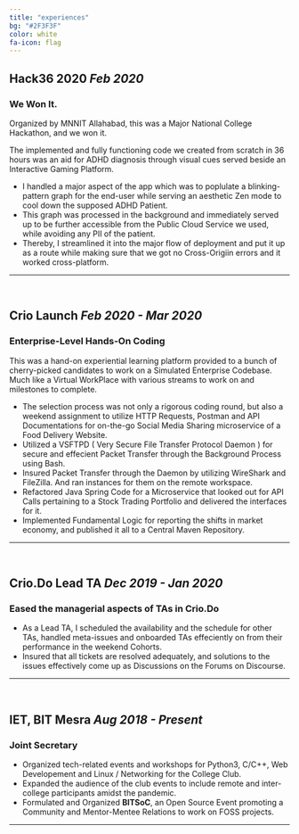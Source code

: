 ```yaml
---
title: "experiences"
bg: "#2F3F3F"
color: white
fa-icon: flag
---
```


<div class="expHead" markdown="1">

## **Hack36 2020** *Feb 2020*

### We Won It. 

Organized by MNNIT Allahabad, this was a Major National College Hackathon, and we won it. 

The implemented and fully functioning code we created from scratch in 36 hours was an aid for ADHD diagnosis through visual cues served beside an Interactive Gaming Platform.

* I handled a major aspect of the app which was to poplulate a blinking-pattern graph for the end-user while serving an aesthetic Zen mode to cool down the supposed ADHD Patient. 
* This graph was processed in the background and immediately served up to be further accessible from the Public Cloud Service we used, while avoiding any PII of the patient.
* Thereby, I streamlined it into the major flow of deployment and put it up as a route while making sure that we got no Cross-Origiin errors and it worked cross-platform.

<hr/> <br/>
</div>
<div class="expHead" markdown="1">

## **Crio Launch** *Feb 2020 - Mar 2020*

### Enterprise-Level Hands-On Coding

This was a hand-on experiential learning platform provided to a bunch of cherry-picked candidates to work on a Simulated Enterprise Codebase. Much like a Virtual WorkPlace with various streams to work on and milestones to complete.

* The selection process was not only a rigorous coding round, but also a weekend assignment to utilize HTTP Requests, Postman and API Documentations for on-the-go Social Media Sharing microservice of a Food Delivery Website.
* Utilized a VSFTPD ( Very Secure File Transfer Protocol Daemon ) for secure and effecient Packet Transfer through the Background Process using Bash.
* Insured Packet Transfer through the Daemon by utilizing WireShark and FileZilla. And ran instances for them on the remote workspace.
* Refactored Java Spring Code for a Microservice that looked out for API Calls pertaining to a Stock Trading Portfolio and delivered the interfaces for it.
* Implemented Fundamental Logic for reporting the shifts in market economy, and published it all to a Central Maven Repository.

<hr/> <br/>
</div>
<div class="expHead" markdown="1">


## **Crio.Do Lead TA** *Dec 2019 - Jan 2020*

### Eased the managerial aspects of TAs in Crio.Do

* As a Lead TA, I scheduled the availability and the schedule for other TAs, handled meta-issues and onboarded TAs effeciently on from their performance in the weekend Cohorts.
* Insured that all tickets are resolved adequately, and solutions to the issues effectively come up as Discussions on the Forums on Discourse.

<hr/> <br/>
</div>
<div class="expHead" markdown="1">


## **IET, BIT Mesra** *Aug 2018 - Present*

### Joint Secretary

* Organized tech-related events and workshops for Python3, C/C++, Web Developement and Linux / Networking for the College Club.
* Expanded the audience of the club events to include remote and inter-college participants amidst the pandemic.
* Formulated and Organized **BITSoC**, an Open Source Event promoting a Community and Mentor-Mentee Relations to work on FOSS projects.

<hr/> <br/>

</div>

<script>
    ScrollReveal().reveal('.expHead', { delay: 500 });
</script>